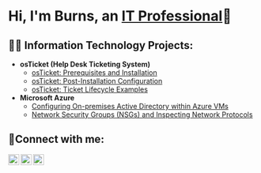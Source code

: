 <h1>Hi, I'm Burns, an <a href="https://linkedin.com/in/burns-vaughan">IT Professional</a>🙂</h1>

<h2>👨‍💻 Information Technology Projects:</h2>

- <b>osTicket (Help Desk Ticketing System)</b>
  - [osTicket: Prerequisites and Installation](https://github.com/burns-vaughan)
  - [osTicket: Post-Installation Configuration](https://github.com/burns-vaughan)
  - [osTicket: Ticket Lifecycle Examples](https://github.com/burns-vaughan)
- <b>Microsoft Azure</b>
  - [Configuring On-premises Active Directory within Azure VMs]([https://github.com/](https://github.com/burns-vaughan))
  - [Network Security Groups (NSGs) and Inspecting Network Protocols](https://github.com/burns-vaughan)

<h2>🤳Connect with me:</h2>

[<img align="left" alt="Burns | Twitter" width="22px" src="https://cdn.jsdelivr.net/npm/simple-icons@v3/icons/twitter.svg" />][twitter]
[<img align="left" alt="Burns | LinkedIn" width="22px" src="https://cdn.jsdelivr.net/npm/simple-icons@v3/icons/linkedin.svg" />][linkedin]
[<img align="left" alt="Burns | Instagram" width="22px" src="https://cdn.jsdelivr.net/npm/simple-icons@v3/icons/instagram.svg" />][instagram]

[twitter]: https://twitter.com/#
[instagram]: https://www.instagram.com/#
[linkedin]: [https://linkedin.com/in/burns-vaughan](https://linkedin.com/in/burns-vaughan)
